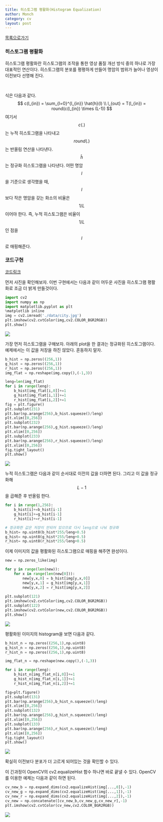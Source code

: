 ```yaml
---
title: 히스토그램 평활화(Histogram Equalization)
author: Monch
category: cv
layout: post
---
```


[목록으로가기](https://songminkee.github.io/cv/2030/05/03/list.html)

<h3>히스토그램 평활화</h3>

히스토그램 평활화란 히스토그램의 조작을 통한 영상 품질 개선 방식 중의 하나로 가장 대표적인 연산이다.
히스토그램의 분포를 평평하게 만들어 명암의 범위가 늘어나 영상이 이전보다 선명해 진다.

<br>

식은 다음과 같다.
$$
c(l_{in}) = \sum_{l=0}^{l_{in}} \hat{h}(l) \\
l_{out} = T(l_{in}) = round(c(l_{in}) \times (L-1))
$$
여기서 $$c(.)$$는 누적 히스토그램을 나타내고 $$round(.)$$는 반올림 연산을 나타낸다. $$\hat{h}$$는 정규화 히스토그램을 나타낸다.
어떤 명암 $$l$$을 기준으로 생각했을 때, $$l$$보다 작은 명암을 갖는 화소의 비율은 $$1/L$$이어야 한다.
즉, 누적 히스토그램은 비율이 $$1/L$$인 점을 $$l$$로 매핑해준다.



<h3>코드구현</h3>

[코드링크](https://github.com/Songminkee/computer_vision/blob/master/Histogram_Equalization.ipynb)

먼저 사진을 확인해보자. 이번 구현에서는 다음과 같이 어두운 사진을 히스토그램 평활화로 조금 더 밝게 만들것이다.

```python
import cv2
import numpy as np
import matplotlib.pyplot as plt
%matplotlib inline
img = cv2.imread('./data/city.jpg')
plt.imshow(cv2.cvtColor(img,cv2.COLOR_BGR2RGB))
plt.show()
```

<img src="{{'assets/picture/histogram_equal_ex1.jpg' | relative_url}}">

가장 먼저 히스토그램을 구해보자. 아래의 plot을 한 결과는 정규화된 히스토그램이다. 예제에서는 이 값을 저장을 하진 않았다. 혼동하지 말자.

```python
b_hist = np.zeros((256,1))
g_hist = np.zeros((256,1))
r_hist = np.zeros((256,1))
img_flat = np.reshape(img.copy(),(-1,3))

leng=len(img_flat)
for i in range(leng):
    b_hist[img_flat[i,0]]+=1
    g_hist[img_flat[i,1]]+=1
    r_hist[img_flat[i,2]]+=1
fig = plt.figure()
plt.subplot(231)
plt.bar(np.arange(256),b_hist.squeeze()/leng)
plt.xlim([0,256])
plt.subplot(232)
plt.bar(np.arange(256),g_hist.squeeze()/leng)
plt.xlim([0,256])
plt.subplot(233)
plt.bar(np.arange(256),r_hist.squeeze()/leng)
plt.xlim([0,256])
fig.tight_layout()
plt.show()
```

<img src="{{'assets/picture/histogram_equal_ex2.jpg' | relative_url}}">

누적 히스토그램은 다음과 같이 순서대로 이전의 값을 더하면 된다. 그리고 이 값을 정규화해 $$L-1$$을 곱해준 후 반올림 한다.

```python
for i in range(1,256):
    b_hist[i]+=b_hist[i-1]
    g_hist[i]+=g_hist[i-1]
    r_hist[i]+=r_hist[i-1]

# 정규화한 값은 저장이 안되어 있으므로 다시 leng으로 나눠 정규화
b_hist= np.uint8(b_hist*255/leng+0.5)
g_hist= np.uint8(g_hist*255/leng+0.5)
r_hist= np.uint8(r_hist*255/leng+0.5)
```

이제 이미지의 값을 평활화된 히스토그램으로 매핑을 해주면 완성이다.

```python
new = np.zeros_like(img)

for y in range(len(new)):
    for x in range(len(new[0])):
        new[y,x,0] = b_hist[img[y,x,0]]
        new[y,x,1] = g_hist[img[y,x,1]]
        new[y,x,2] = r_hist[img[y,x,2]]
        
plt.subplot(121)
plt.imshow(cv2.cvtColor(img,cv2.COLOR_BGR2RGB))
plt.subplot(122)
plt.imshow(cv2.cvtColor(new,cv2.COLOR_BGR2RGB))
plt.show()
```

<img src="{{'assets/picture/histogram_equal_ex3.jpg' | relative_url}}">

평활화된 이미지의 histogram을 보면 다음과 같다.

```python
b_hist_n = np.zeros((256,1),np.uint8)
g_hist_n = np.zeros((256,1),np.uint8)
r_hist_n = np.zeros((256,1),np.uint8)

img_flat_n = np.reshape(new.copy(),(-1,3))

for i in range(leng):
    b_hist_n[img_flat_n[i,0]]+=1
    g_hist_n[img_flat_n[i,1]]+=1
    r_hist_n[img_flat_n[i,2]]+=1

fig=plt.figure()
plt.subplot(131)
plt.bar(np.arange(256),b_hist_n.squeeze()/leng)
plt.xlim([0,256])
plt.subplot(132)
plt.bar(np.arange(256),g_hist_n.squeeze()/leng)
plt.xlim([0,256])
plt.subplot(133)
plt.bar(np.arange(256),r_hist_n.squeeze()/leng)
plt.xlim([0,256])
fig.tight_layout()
plt.show()
```

<img src="{{'assets/picture/histogram_equal_ex4.jpg' | relative_url}}">

확실히 이전보다 분포가 더 고르게 되어있는 것을 확인할 수 있다.

이 긴과정이 OpenCV의 cv2.equalizeHist 함수 하나면 바로 끝낼 수 있다.
OpenCV를 이용한 예제는 다음과 같이 하면 된다.

```python
cv_new_b = np.expand_dims(cv2.equalizeHist(img[...,0]),-1)
cv_new_g = np.expand_dims(cv2.equalizeHist(img[...,1]),-1)
cv_new_r = np.expand_dims(cv2.equalizeHist(img[...,2]),-1)
cv_new = np.concatenate([cv_new_b,cv_new_g,cv_new_r],-1)
plt.imshow(cv2.cvtColor(cv_new,cv2.COLOR_BGR2RGB))
```

<img src="{{'assets/picture/histogram_equal_ex5.jpg' | relative_url}}">